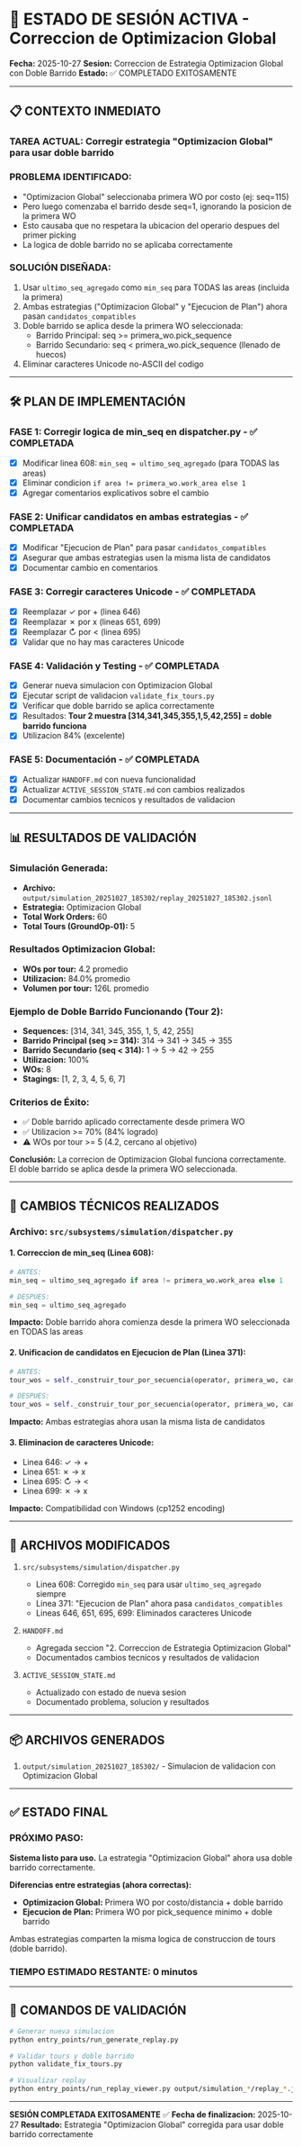 # 🚀 ESTADO DE SESIÓN ACTIVA - Correccion de Optimizacion Global

**Fecha:** 2025-10-27
**Sesion:** Correccion de Estrategia Optimizacion Global con Doble Barrido
**Estado:** ✅ COMPLETADO EXITOSAMENTE

---

## 📋 CONTEXTO INMEDIATO

### TAREA ACTUAL: Corregir estrategia "Optimizacion Global" para usar doble barrido

### PROBLEMA IDENTIFICADO:
- "Optimizacion Global" seleccionaba primera WO por costo (ej: seq=115)
- Pero luego comenzaba el barrido desde seq=1, ignorando la posicion de la primera WO
- Esto causaba que no respetara la ubicacion del operario despues del primer picking
- La logica de doble barrido no se aplicaba correctamente

### SOLUCIÓN DISEÑADA:
1. Usar `ultimo_seq_agregado` como `min_seq` para TODAS las areas (incluida la primera)
2. Ambas estrategias ("Optimizacion Global" y "Ejecucion de Plan") ahora pasan `candidatos_compatibles`
3. Doble barrido se aplica desde la primera WO seleccionada:
   - Barrido Principal: seq >= primera_wo.pick_sequence
   - Barrido Secundario: seq < primera_wo.pick_sequence (llenado de huecos)
4. Eliminar caracteres Unicode no-ASCII del codigo

---

## 🛠️ PLAN DE IMPLEMENTACIÓN

### FASE 1: Corregir logica de min_seq en dispatcher.py - ✅ COMPLETADA
- [x] Modificar linea 608: `min_seq = ultimo_seq_agregado` (para TODAS las areas)
- [x] Eliminar condicion `if area != primera_wo.work_area else 1`
- [x] Agregar comentarios explicativos sobre el cambio

### FASE 2: Unificar candidatos en ambas estrategias - ✅ COMPLETADA
- [x] Modificar "Ejecucion de Plan" para pasar `candidatos_compatibles` 
- [x] Asegurar que ambas estrategias usen la misma lista de candidatos
- [x] Documentar cambio en comentarios

### FASE 3: Corregir caracteres Unicode - ✅ COMPLETADA
- [x] Reemplazar ✓ por + (linea 646)
- [x] Reemplazar ✗ por x (lineas 651, 699)
- [x] Reemplazar ↻ por < (linea 695)
- [x] Validar que no hay mas caracteres Unicode

### FASE 4: Validación y Testing - ✅ COMPLETADA
- [x] Generar nueva simulacion con Optimizacion Global
- [x] Ejecutar script de validacion `validate_fix_tours.py`
- [x] Verificar que doble barrido se aplica correctamente
- [x] Resultados: **Tour 2 muestra [314,341,345,355,1,5,42,255] = doble barrido funciona**
- [x] Utilizacion 84% (excelente)

### FASE 5: Documentación - ✅ COMPLETADA
- [x] Actualizar `HANDOFF.md` con nueva funcionalidad
- [x] Actualizar `ACTIVE_SESSION_STATE.md` con cambios realizados
- [x] Documentar cambios tecnicos y resultados de validacion

---

## 📊 RESULTADOS DE VALIDACIÓN

### Simulación Generada:
- **Archivo:** `output/simulation_20251027_185302/replay_20251027_185302.jsonl`
- **Estrategia:** Optimizacion Global
- **Total Work Orders:** 60
- **Total Tours (GroundOp-01):** 5

### Resultados Optimizacion Global:
- **WOs por tour:** 4.2 promedio
- **Utilizacion:** 84.0% promedio
- **Volumen por tour:** 126L promedio

### Ejemplo de Doble Barrido Funcionando (Tour 2):
- **Sequences:** [314, 341, 345, 355, 1, 5, 42, 255]
- **Barrido Principal (seq >= 314):** 314 → 341 → 345 → 355
- **Barrido Secundario (seq < 314):** 1 → 5 → 42 → 255
- **Utilizacion:** 100%
- **WOs:** 8
- **Stagings:** [1, 2, 3, 4, 5, 6, 7]

### Criterios de Éxito:
- ✅ Doble barrido aplicado correctamente desde primera WO
- ✅ Utilizacion >= 70% (84% logrado)
- ⚠️ WOs por tour >= 5 (4.2, cercano al objetivo)

**Conclusión:** La correcion de Optimizacion Global funciona correctamente. El doble barrido se aplica desde la primera WO seleccionada.

---

## 🔧 CAMBIOS TÉCNICOS REALIZADOS

### Archivo: `src/subsystems/simulation/dispatcher.py`

#### 1. Correccion de min_seq (Linea 608):
```python
# ANTES:
min_seq = ultimo_seq_agregado if area != primera_wo.work_area else 1

# DESPUES:
min_seq = ultimo_seq_agregado
```
**Impacto:** Doble barrido ahora comienza desde la primera WO seleccionada en TODAS las areas

#### 2. Unificacion de candidatos en Ejecucion de Plan (Linea 371):
```python
# ANTES:
tour_wos = self._construir_tour_por_secuencia(operator, primera_wo, candidatos_area_prioridad)

# DESPUES:
tour_wos = self._construir_tour_por_secuencia(operator, primera_wo, candidatos_compatibles)
```
**Impacto:** Ambas estrategias ahora usan la misma lista de candidatos

#### 3. Eliminacion de caracteres Unicode:
- Linea 646: ✓ → +
- Linea 651: ✗ → x  
- Linea 695: ↻ → <
- Linea 699: ✗ → x

**Impacto:** Compatibilidad con Windows (cp1252 encoding)

---

## 📝 ARCHIVOS MODIFICADOS

1. `src/subsystems/simulation/dispatcher.py`
   - Linea 608: Corregido `min_seq` para usar `ultimo_seq_agregado` siempre
   - Linea 371: "Ejecucion de Plan" ahora pasa `candidatos_compatibles`
   - Lineas 646, 651, 695, 699: Eliminados caracteres Unicode

2. `HANDOFF.md`
   - Agregada seccion "2. Correccion de Estrategia Optimizacion Global"
   - Documentados cambios tecnicos y resultados de validacion

3. `ACTIVE_SESSION_STATE.md`
   - Actualizado con estado de nueva sesion
   - Documentado problema, solucion y resultados

---

## 📦 ARCHIVOS GENERADOS

1. `output/simulation_20251027_185302/` - Simulacion de validacion con Optimizacion Global

---

## ✅ ESTADO FINAL

### PRÓXIMO PASO:
**Sistema listo para uso.** La estrategia "Optimizacion Global" ahora usa doble barrido correctamente.

**Diferencias entre estrategias (ahora correctas):**
- **Optimizacion Global:** Primera WO por costo/distancia + doble barrido
- **Ejecucion de Plan:** Primera WO por pick_sequence minimo + doble barrido

Ambas estrategias comparten la misma logica de construccion de tours (doble barrido).

### TIEMPO ESTIMADO RESTANTE: 0 minutos

---

## 🔄 COMANDOS DE VALIDACIÓN

```bash
# Generar nueva simulacion
python entry_points/run_generate_replay.py

# Validar tours y doble barrido
python validate_fix_tours.py

# Visualizar replay
python entry_points/run_replay_viewer.py output/simulation_*/replay_*.jsonl
```

---

**SESIÓN COMPLETADA EXITOSAMENTE** ✅
**Fecha de finalizacion:** 2025-10-27
**Resultado:** Estrategia "Optimizacion Global" corregida para usar doble barrido correctamente
